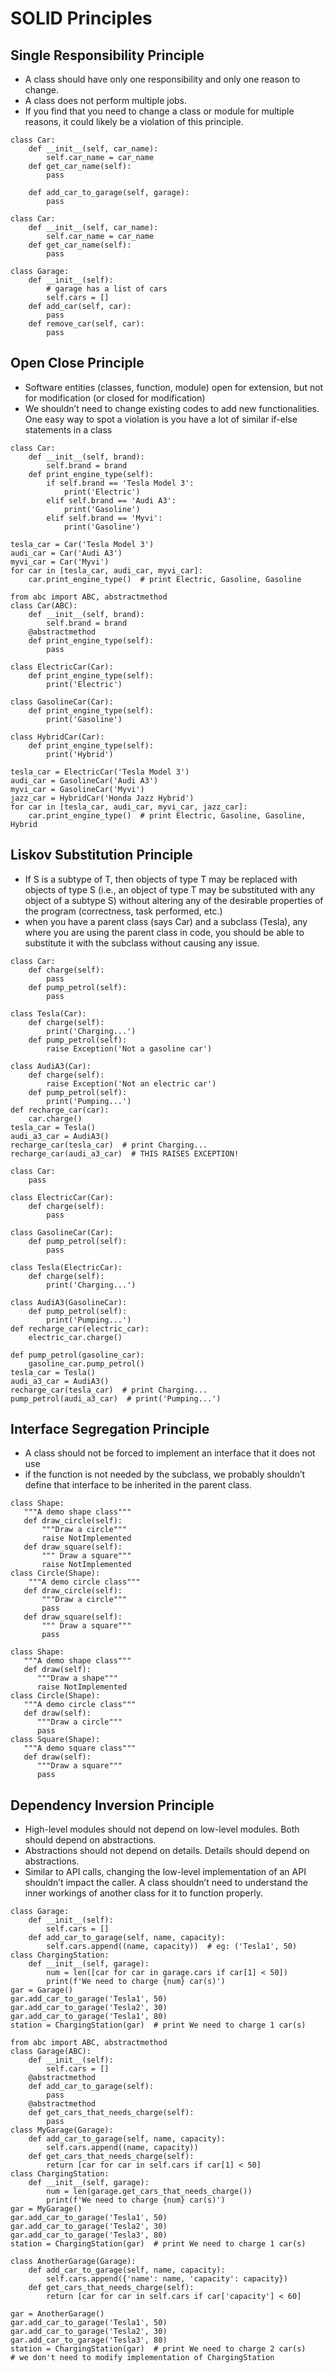 # SOLID Principles

## Single Responsibility Principle

- A class should have only one responsibility and only one reason to change.
- A class does not perform multiple jobs.
- If you find that you need to change a class or module for multiple reasons, it could likely be a violation of this principle.

```
class Car:
    def __init__(self, car_name):
        self.car_name = car_name
    def get_car_name(self):
        pass

    def add_car_to_garage(self, garage):
        pass
```

```
class Car:
    def __init__(self, car_name):
        self.car_name = car_name
    def get_car_name(self):
        pass

class Garage:
    def __init__(self):
        # garage has a list of cars
        self.cars = []
    def add_car(self, car):
        pass
    def remove_car(self, car):
        pass
```

## Open Close Principle

- Software entities (classes, function, module) open for extension, but not for modification (or closed for modification)
- We shouldn’t need to change existing codes to add new functionalities. One easy way to spot a violation is you have a lot of similar if-else statements in a class

```
class Car:
    def __init__(self, brand):
        self.brand = brand
    def print_engine_type(self):
        if self.brand == 'Tesla Model 3':
            print('Electric')
        elif self.brand == 'Audi A3':
            print('Gasoline')
        elif self.brand == 'Myvi':
            print('Gasoline')

tesla_car = Car('Tesla Model 3')
audi_car = Car('Audi A3')
myvi_car = Car('Myvi')
for car in [tesla_car, audi_car, myvi_car]:
    car.print_engine_type()  # print Electric, Gasoline, Gasoline
```

```
from abc import ABC, abstractmethod
class Car(ABC):
    def __init__(self, brand):
        self.brand = brand
    @abstractmethod
    def print_engine_type(self):
        pass

class ElectricCar(Car):
    def print_engine_type(self):
        print('Electric')

class GasolineCar(Car):
    def print_engine_type(self):
        print('Gasoline')

class HybridCar(Car):
    def print_engine_type(self):
        print('Hybrid')

tesla_car = ElectricCar('Tesla Model 3')
audi_car = GasolineCar('Audi A3')
myvi_car = GasolineCar('Myvi')
jazz_car = HybridCar('Honda Jazz Hybrid')
for car in [tesla_car, audi_car, myvi_car, jazz_car]:
    car.print_engine_type()  # print Electric, Gasoline, Gasoline, Hybrid
```

## Liskov Substitution Principle

- If S is a subtype of T, then objects of type T may be replaced with objects of type S (i.e., an object of type T may be substituted with any object of a subtype S) without altering any of the desirable properties of the program (correctness, task performed, etc.)
- when you have a parent class (says Car) and a subclass (Tesla), any where you are using the parent class in code, you should be able to substitute it with the subclass without causing any issue.

```
class Car:
    def charge(self):
        pass
    def pump_petrol(self):
        pass

class Tesla(Car):
    def charge(self):
        print('Charging...')
    def pump_petrol(self):
        raise Exception('Not a gasoline car')

class AudiA3(Car):
    def charge(self):
        raise Exception('Not an electric car')
    def pump_petrol(self):
        print('Pumping...')
def recharge_car(car):
    car.charge()
tesla_car = Tesla()
audi_a3_car = AudiA3()
recharge_car(tesla_car)  # print Charging...
recharge_car(audi_a3_car)  # THIS RAISES EXCEPTION!
```

```
class Car:
    pass

class ElectricCar(Car):
    def charge(self):
        pass

class GasolineCar(Car):
    def pump_petrol(self):
        pass

class Tesla(ElectricCar):
    def charge(self):
        print('Charging...')

class AudiA3(GasolineCar):
    def pump_petrol(self):
        print('Pumping...')
def recharge_car(electric_car):
    electric_car.charge()

def pump_petrol(gasoline_car):
    gasoline_car.pump_petrol()
tesla_car = Tesla()
audi_a3_car = AudiA3()
recharge_car(tesla_car)  # print Charging...
pump_petrol(audi_a3_car)  # print('Pumping...')
```

## Interface Segregation Principle

- A class should not be forced to implement an interface that it does not use
- if the function is not needed by the subclass, we probably shouldn’t define that interface to be inherited in the parent class.

```
class Shape:
   """A demo shape class"""
   def draw_circle(self):
       """Draw a circle"""
       raise NotImplemented
   def draw_square(self):
       """ Draw a square"""
       raise NotImplemented
class Circle(Shape):
    """A demo circle class"""
   def draw_circle(self):
       """Draw a circle"""
       pass
   def draw_square(self):
       """ Draw a square"""
       pass
```

```
class Shape:
   """A demo shape class"""
   def draw(self):
      """Draw a shape"""
      raise NotImplemented
class Circle(Shape):
   """A demo circle class"""
   def draw(self):
      """Draw a circle"""
      pass
class Square(Shape):
   """A demo square class"""
   def draw(self):
      """Draw a square"""
      pass
```

## Dependency Inversion Principle

- High-level modules should not depend on low-level modules. Both should depend on abstractions.
- Abstractions should not depend on details. Details should depend on abstractions.
- Similar to API calls, changing the low-level implementation of an API shouldn’t impact the caller. A class shouldn’t need to understand the inner workings of another class for it to function properly.

```
class Garage:
    def __init__(self):
        self.cars = []
    def add_car_to_garage(self, name, capacity):
        self.cars.append((name, capacity))  # eg: ('Tesla1', 50)
class ChargingStation:
    def __init__(self, garage):
        num = len([car for car in garage.cars if car[1] < 50])
        print(f'We need to charge {num} car(s)')
gar = Garage()
gar.add_car_to_garage('Tesla1', 50)
gar.add_car_to_garage('Tesla2', 30)
gar.add_car_to_garage('Tesla1', 80)
station = ChargingStation(gar)  # print We need to charge 1 car(s)
```

```
from abc import ABC, abstractmethod
class Garage(ABC):
    def __init__(self):
        self.cars = []
    @abstractmethod
    def add_car_to_garage(self):
        pass
    @abstractmethod
    def get_cars_that_needs_charge(self):
        pass
class MyGarage(Garage):
    def add_car_to_garage(self, name, capacity):
        self.cars.append((name, capacity))
    def get_cars_that_needs_charge(self):
        return [car for car in self.cars if car[1] < 50]
class ChargingStation:
    def __init__(self, garage):
        num = len(garage.get_cars_that_needs_charge())
        print(f'We need to charge {num} car(s)')
gar = MyGarage()
gar.add_car_to_garage('Tesla1', 50)
gar.add_car_to_garage('Tesla2', 30)
gar.add_car_to_garage('Tesla3', 80)
station = ChargingStation(gar)  # print We need to charge 1 car(s)

class AnotherGarage(Garage):
    def add_car_to_garage(self, name, capacity):
        self.cars.append({'name': name, 'capacity': capacity})
    def get_cars_that_needs_charge(self):
        return [car for car in self.cars if car['capacity'] < 60]

gar = AnotherGarage()
gar.add_car_to_garage('Tesla1', 50)
gar.add_car_to_garage('Tesla2', 30)
gar.add_car_to_garage('Tesla3', 80)
station = ChargingStation(gar)  # print We need to charge 2 car(s)
# we don't need to modify implementation of ChargingStation
```
